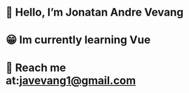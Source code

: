
# 👋 Hello, I’m Jonatan Andre Vevang 
# 😁 Im currently learning Vue
# 📧 Reach me at:[javevang1@gmail.com](javevang1@gmail.com)
  
  













